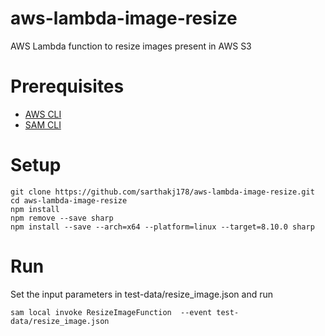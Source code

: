 # aws-lambda-image-resize
AWS Lambda function to resize images present in AWS S3

# Prerequisites
* [AWS CLI](https://aws.amazon.com/cli/)
* [SAM CLI](https://docs.aws.amazon.com/serverless-application-model/latest/developerguide/serverless-sam-cli-install.html)

# Setup
```
git clone https://github.com/sarthakj178/aws-lambda-image-resize.git
cd aws-lambda-image-resize
npm install
npm remove --save sharp
npm install --save --arch=x64 --platform=linux --target=8.10.0 sharp
```

# Run
Set the input parameters in test-data/resize_image.json and run
```
sam local invoke ResizeImageFunction  --event test-data/resize_image.json 
```



